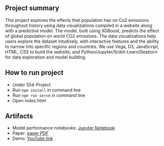## Project summary 
This project explores the effects that population has on Co2 emissions throughout history using data visualizations compiled in a website along with a predictive model. The model, built using XGBoost, predicts the effect of global population on world CO2 emissions. The data visualizations help users explore the dataset intuitively, with interactive features and the ability to narrow into specific regions and countries. We use Vega, D3, JavaScript, HTML, CSS to build the website, and Python/Jupyter/Scikit-Learn/Seaborn for data exploration and model building.

## How to run project

- Under 554-Project
- Run `npm install` in command line
- Run `npm run serve` in command line
- Open index.html

## Artifacts

- Model performance notebooks: [Jupyter Notebook](https://github.com/om442/co2-visualization-d3/blob/main/554-Project/Modeling.ipynb)
- Paper: [paper PDF](https://github.com/om442/co2-visualization-d3/blob/main/paper/DSCI%20554%20-%20Team%20Blazers%20final%20project%20paper.pdf)
- Demo: [YouTube link](https://www.youtube.com/watch?v=rsRWQIEZN_M)